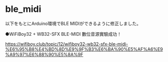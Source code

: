 # ble_midi
以下をもとにArduino環境でBLE MIDIができるように修正しました。

●WiFiBoy32 + WB32-SFX BLE-MIDI 數位音源實驗成功！

https://wifiboy.club/topic/12/wifiboy32-wb32-sfx-ble-midi-%E6%95%B8%E4%BD%8D%E9%9F%B3%E6%BA%90%E5%AF%A6%E9%A9%97%E6%88%90%E5%8A%9F
